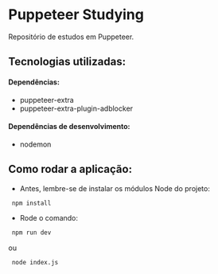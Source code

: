 # Puppeteer Studying
Repositório de estudos em Puppeteer.

## Tecnologias utilizadas:

#### Dependências:

- puppeteer-extra
- puppeteer-extra-plugin-adblocker

#### Dependências de desenvolvimento:

- nodemon

## Como rodar a aplicação:

- Antes, lembre-se de instalar os módulos Node do projeto:

```bash
 npm install
```

- Rode o comando:

```bash
 npm run dev
```
ou
```bash
 node index.js
```
